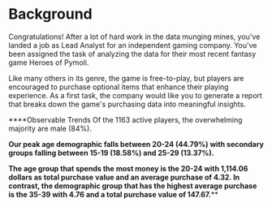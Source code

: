 # Background
Congratulations! After a lot of hard work in the data munging mines, you've landed a job as Lead Analyst for an independent gaming company. You've been assigned the task of analyzing the data for their most recent fantasy game Heroes of Pymoli.

Like many others in its genre, the game is free-to-play, but players are encouraged to purchase optional items that enhance their playing experience. As a first task, the company would like you to generate a report that breaks down the game's purchasing data into meaningful insights.

****Observable Trends
Of the 1163 active players, the overwhelming majority are male (84%). 

**Our peak age demographic falls between 20-24 (44.79%) with secondary groups falling between 15-19 (18.58%) and 25-29 (13.37%).**

**The age group that spends the most money is the 20-24 with 1,114.06 dollars as total purchase value and an average purchase of 4.32. In contrast, the demographic group that has the highest average purchase is the 35-39 with 4.76 and a total purchase value of 147.67.****


